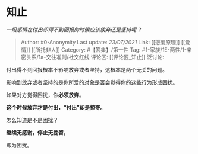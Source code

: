 # 知止
*一段感情在付出却得不到回报的时候应该放弃还是坚持呢？*

> Author: #0-Anonymity
> Last update: *23/07/2021*
> Link: [[恋爱原理]] [[爱情]] [[所托非人]]
> Category: #【答集】/第一性
> Tag: #1-家族/1E-两性/1-亲密关系/1a-交往准则/社交红线
> 评论区: [[评论区_知止]]
> 泛讨论:

付出得不到回报根本不影响放弃或者坚持，这根本是两个无关的问题。

影响到放弃或者坚持的是你所爱的对象是否会觉得你的这些行为形成困扰。

如果对方觉得困扰，你**必须放弃**。

**这个时候放弃才是付出，“付出”却是掠夺。**

怎么知道是不是困扰？

**继续无感谢，停止无挽留，**

即为困扰。
